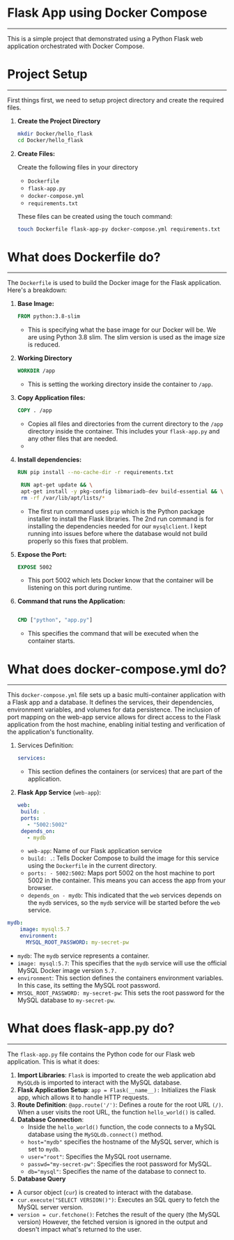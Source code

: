 # Flask App using Docker Compose
---
This is a simple project that demonstrated using a Python Flask web application orchestrated with Docker Compose.

# Project Setup
---

First things first, we need to setup project directory and create the required files.

1. **Create the Project Directory**
     ``` bash
     mkdir Docker/hello_flask
     cd Docker/hello_flask

2. **Create Files:**

   Create the following files in your directory
   - `Dockerfile`
   - `flask-app.py`
   - `docker-compose.yml`
   - `requirements.txt`
  
   These files can be created using the touch command:
   ``` bash
   touch Dockerfile flask-app-py docker-compose.yml requirements.txt
   ```

# What does Dockerfile do?
---
The `Dockerfile` is used to build the Docker image for the Flask application. Here's a breakdown:

1. **Base Image:**
   ``` dockerfile
   FROM python:3.8-slim
   ```
   - This is specifying what the base image for our Docker will be. We are using Python 3.8 slim. The slim version is used as the image size is reduced.
  
2. **Working Directory**
   ``` dockerfile
   WORKDIR /app
   ```
   - This is setting the working directory inside the container to `/app`.
  
3. **Copy Application files:**
   ``` dockerfile
   COPY . /app
   ```
   - Copies all files and directories from the current directory to the `/app` directory inside the container. This includes your `flask-app.py` and any other files that are needed.
   - 
  
4. **Install dependencies:**
   ``` dockerfile
   RUN pip install --no-cache-dir -r requirements.txt
   ```
   ``` dockerfile
    RUN apt-get update && \
    apt-get install -y pkg-config libmariadb-dev build-essential && \
    rm -rf /var/lib/apt/lists/*
   ```
   - The first run command uses `pip` which is the Python package installer to install the Flask libraries. The 2nd run command is for installing the dependencies needed for our `mysqlclient`. I kept running into issues before where the database would not build properly so this fixes that problem.
  
5. **Expose the Port:**
   ``` dockerfile
   EXPOSE 5002
   ```
   - This port 5002 which lets Docker know that the container will be listening on this port during runtime.

6. **Command that runs the Application:**

   ``` dockerfile

   CMD ["python", "app.py"]
   ```
   - This specifies the command that will be executed when the container starts.

# What does docker-compose.yml do?
---

This `docker-compose.yml` file sets up a basic multi-container application with a Flask app and a database. It defines the services, their dependencies, environment variables, and volumes for data persistence. The inclusion of port mapping on the web-app service allows for direct access to the Flask application from the host machine, enabling initial testing and verification of the application's functionality.

1. Services Definition:
   ``` yaml
   services:
   ```
   - This section defines the containers (or services) that are part of the application.
  
2. **Flask App Service** (`web-app`):
   ``` yaml
   web:
    build: .
    ports:
      - "5002:5002"
    depends_on:
      - mydb
   
      ```
   - `web-app`: Name of our Flask application service
   - `build: .`: Tells Docker Compose to build the image for this service using the `Dockerfile` in the current directory.
   - `ports: - 5002:5002`: Maps port 5002 on the host machine to port 5002 in the container. This means you can access the app from your browser.
   - `depends_on - mydb`: This indicated that the `web` services depends on the `mydb` services, so the `mydb` service will be started before the `web` service. 

```  yaml
mydb:
    image: mysql:5.7
    environment:
      MYSQL_ROOT_PASSWORD: my-secret-pw
```
- `mydb`: The `mydb` service represents a container.
- `image: mysql:5.7`: This specifies that the `mydb` service will use the official MySQL Docker image version `5.7.`
- `environment`: This section defines the containers environment variables. In this case, its setting the MySQL root password.
- `MYSQL_ROOT_PASSWORD: my-secret-pw`: This sets the root password for the MySQL database to `my-secret-pw`.


# What does flask-app.py do?
---
The `flask-app.py` file contains the Python code for our Flask web application. This is what it does:

1. **Import Libraries**: `Flask` is imported to create the web application abd `MySQLdb` is imported to interact with the MySQL database.
2. **Flask Application Setup**: `app = Flask(__name__):` Initializes the Flask app, which allows it to handle HTTP requests.
3. **Route Definition**: `@app.route('/')`: Defines a route for the root URL `(/)`. When a user visits the root URL, the function `hello_world()` is called.
4. **Database Connection**:
   - Inside the `hello_world()` function, the code connects to a MySQL database using the `MySQLdb.connect()` method.
   - `host="mydb"` specifies the hostname of the MySQL server, which is set to `mydb`.
   - `user="root"`: Specifies the MySQL root username.
   - `passwd="my-secret-pw"`: Specifies the root password for MySQL.
   - `db="mysql"`: Specifies the name of the database to connect to.
5. **Database Query**
 - A cursor object (`cur`) is created to interact with the database.
 - `cur.execute("SELECT VERSION()")`: Executes an SQL query to fetch the MySQL server version.
 - `version = cur.fetchone()`: Fetches the result of the query (the MySQL version)
   However, the fetched version is ignored in the output and doesn't impact what's returned to the user.

